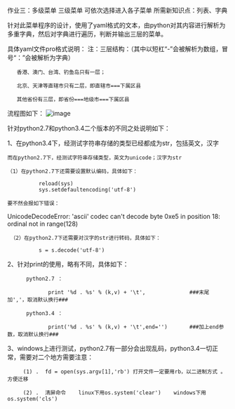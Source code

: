 ﻿作业三：多级菜单
三级菜单
可依次选择进入各子菜单
所需新知识点：列表、字典
 

针对此菜单程序的设计，使用了yaml格式的文本，由python对其内容进行解析为多重字典，然后对字典进行遍历，判断并输出三层的菜单。


具体yaml文件pro格式说明：
注：三层结构：（其中以短杠“-”会被解析为数组，冒号“：”会被解析为字典）

       香港、澳门、台湾、钓鱼岛只有一层；

       北京、天津等直辖市只有二层，即直辖市===下属区县

       其他省份有三层，即省份===地级市===下属区县

流程图如下：
![image](https://github.com/wushank/python/day1/menu/menu.png)


针对python2.7和python3.4二个版本的不同之处说明如下：

1、在python3.4下，经测试字符串存储的类型已经都成为str，包括英文，汉字

    而在python2.7下，经测试字符串存储类型，英文为unicode；汉字为str

    （1）在python2.7下还需要设置默认编码，具体如下：

              reload(sys)
              sys.setdefaultencoding('utf-8')

    要不然会报如下错误：

UnicodeDecodeError: 'ascii' codec can't decode byte 0xe5 in position 18: ordinal not in range(128)

     （2）在python2.7下还需要对汉字的str进行转码，具体如下：

              s = s.decode('utf-8')    

 

2、针对print的使用，略有不同，具体如下：

          python2.7 ： 

                 print '%d . %s' % (k,v) + '\t',              ###末尾加','，取消默认换行###

          python3.4 ：

                 print('%d . %s' % (k,v) + '\t',end='')       ###加上end参数，取消默认换行###

3、windows上进行测试，python2.7有一部分会出现乱码，python3.4一切正常，需要对二个地方需要注意：

         (1) .  fd = open(sys.argv[1],'rb') 打开文件一定要用rb，以二进制方式 。方便迁移

         (2) .  清屏命令    linux下用os.system('clear')    windows下用os.system('cls')

